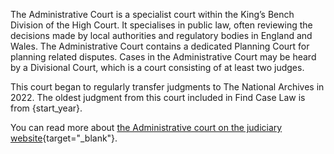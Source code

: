 The Administrative Court is a specialist court within the King’s Bench Division of the High Court. It specialises in public law, often reviewing the decisions made by local authorities and regulatory bodies in England and Wales. The Administrative Court contains a dedicated Planning Court for planning related disputes. Cases in the Administrative Court may be heard by a Divisional Court, which is a court consisting of at least two judges.

This court began to regularly transfer judgments to The National Archives in 2022. The oldest judgment from this court included in Find Case Law is from {start_year}.

You can read more about [the Administrative court on the judiciary website](https://www.judiciary.uk/courts-and-tribunals/high-court/administrative-court/){target="\_blank"}.
